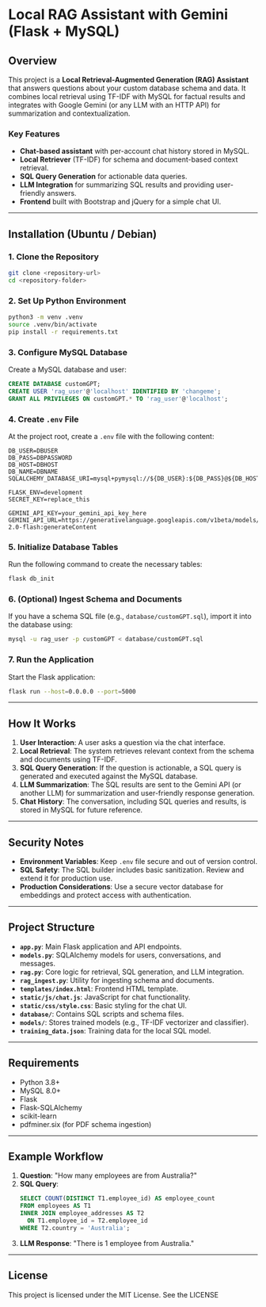 # Local RAG Assistant with Gemini (Flask + MySQL)

## Overview

This project is a **Local Retrieval-Augmented Generation (RAG) Assistant** that answers questions about your custom database schema and data. It combines local retrieval using TF-IDF with MySQL for factual results and integrates with Google Gemini (or any LLM with an HTTP API) for summarization and contextualization.

### Key Features
- **Chat-based assistant** with per-account chat history stored in MySQL.
- **Local Retriever** (TF-IDF) for schema and document-based context retrieval.
- **SQL Query Generation** for actionable data queries.
- **LLM Integration** for summarizing SQL results and providing user-friendly answers.
- **Frontend** built with Bootstrap and jQuery for a simple chat UI.

---

## Installation (Ubuntu / Debian)

### 1. Clone the Repository
```bash
git clone <repository-url>
cd <repository-folder>
```

### 2. Set Up Python Environment
```bash
python3 -m venv .venv
source .venv/bin/activate
pip install -r requirements.txt
```

### 3. Configure MySQL Database
Create a MySQL database and user:
```sql
CREATE DATABASE customGPT;
CREATE USER 'rag_user'@'localhost' IDENTIFIED BY 'changeme';
GRANT ALL PRIVILEGES ON customGPT.* TO 'rag_user'@'localhost';
```

### 4. Create `.env` File
At the project root, create a `.env` file with the following content:
```
DB_USER=DBUSER
DB_PASS=DBPASSWORD
DB_HOST=DBHOST
DB_NAME=DBNAME
SQLALCHEMY_DATABASE_URI=mysql+pymysql://${DB_USER}:${DB_PASS}@${DB_HOST}/${DB_NAME}

FLASK_ENV=development
SECRET_KEY=replace_this

GEMINI_API_KEY=your_gemini_api_key_here
GEMINI_API_URL=https://generativelanguage.googleapis.com/v1beta/models/gemini-2.0-flash:generateContent

```

### 5. Initialize Database Tables
Run the following command to create the necessary tables:
```bash
flask db_init
```

### 6. (Optional) Ingest Schema and Documents
If you have a schema SQL file (e.g., `database/customGPT.sql`), import it into the database using:
```bash
mysql -u rag_user -p customGPT < database/customGPT.sql
```

### 7. Run the Application
Start the Flask application:
```bash
flask run --host=0.0.0.0 --port=5000
```

---

## How It Works

1. **User Interaction**: A user asks a question via the chat interface.
2. **Local Retrieval**: The system retrieves relevant context from the schema and documents using TF-IDF.
3. **SQL Query Generation**: If the question is actionable, a SQL query is generated and executed against the MySQL database.
4. **LLM Summarization**: The SQL results are sent to the Gemini API (or another LLM) for summarization and user-friendly response generation.
5. **Chat History**: The conversation, including SQL queries and results, is stored in MySQL for future reference.

---

## Security Notes

- **Environment Variables**: Keep `.env` file secure and out of version control.
- **SQL Safety**: The SQL builder includes basic sanitization. Review and extend it for production use.
- **Production Considerations**: Use a secure vector database for embeddings and protect access with authentication.

---

## Project Structure

- **`app.py`**: Main Flask application and API endpoints.
- **`models.py`**: SQLAlchemy models for users, conversations, and messages.
- **`rag.py`**: Core logic for retrieval, SQL generation, and LLM integration.
- **`rag_ingest.py`**: Utility for ingesting schema and documents.
- **`templates/index.html`**: Frontend HTML template.
- **`static/js/chat.js`**: JavaScript for chat functionality.
- **`static/css/style.css`**: Basic styling for the chat UI.
- **`database/`**: Contains SQL scripts and schema files.
- **`models/`**: Stores trained models (e.g., TF-IDF vectorizer and classifier).
- **`training_data.json`**: Training data for the local SQL model.

---

## Requirements

- Python 3.8+
- MySQL 8.0+
- Flask
- Flask-SQLAlchemy
- scikit-learn
- pdfminer.six (for PDF schema ingestion)

---

## Example Workflow

1. **Question**: "How many employees are from Australia?"
2. **SQL Query**:
   ```sql
   SELECT COUNT(DISTINCT T1.employee_id) AS employee_count
   FROM employees AS T1
   INNER JOIN employee_addresses AS T2
     ON T1.employee_id = T2.employee_id
   WHERE T2.country = 'Australia';
   ```
3. **LLM Response**: "There is 1 employee from Australia."

---

## License

This project is licensed under the MIT License. See the LICENSE


